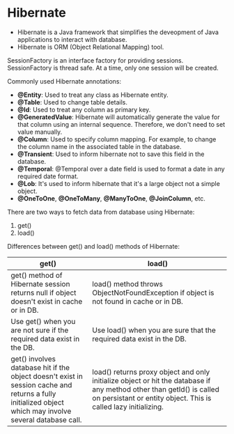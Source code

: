 # Hibernate

- Hibernate is a Java framework that simplifies the deveopment of Java applications to interact with database.
- Hibernate is ORM (Object Relational Mapping) tool.

SessionFactory is an interface factory for providing sessions. SessionFactory is thread safe. At a time, only one session will be created.

Commonly used Hibernate annotations:

- **@Entity**: Used to treat any class as Hibernate entity.
- **@Table**: Used to change table details.
- **@Id**: Used to treat any column as primary key.
- **@GeneratedValue**: Hibernate will automatically generate the value for that column using an internal sequence. Therefore, we don't need to set value manually.
- **@Column**: Used to specify column mapping. For example, to change the column name in the associated table in the database.
- **@Transient**: Used to inform hibernate not to save this field in the database.
- **@Temporal**: @Temporal over a date field is used to format a date in any required date format.
- **@Lob**: It's used to inform hibernate that it's a large object not a simple object.
- **@OneToOne**, **@OneToMany**, **@ManyToOne**, **@JoinColumn**, etc.

There are two ways to fetch data from database using Hibernate:
1. get()
2. load()

Differences between get() and load() methods of Hibernate:

| get() | load() |
| ----- | ------ |
| get() method of Hibernate session returns null if object doesn't exist in cache or in DB. | load() method throws ObjectNotFoundException if object is not found in cache or in DB. |
| Use get() when you are not sure if the required data exist in the DB. | Use load() when you are sure that the required data exist in the DB. |
| get() involves database hit if the object doesn't exist in session cache and returns a fully initialized object which may involve several database call. | load() returns proxy object and only initialize object or hit the database if any method other than getId() is called on persistant or entity object. This is called lazy initializing. |
